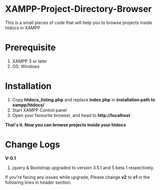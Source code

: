 # XAMPP-Project-Directory-Browser
This is a small pieces of code that will help you to browse projects inside htdocs in XAMPP

# Prerequisite

1) XAMPP 3 or later
2) OS: Windows

# Installation

1) Copy **htdocs_listing.php** and replace **index.php** in **installation path to xampp/htdocs/**
2) Start XAMPP Control panel
3) Open your favourite browser, and head to **http://localhost**


**That's it. Now you can browse projects inside your htdocs**

 
 # Change Logs
 
 **V-0.1**
 
 1) jquery & Bootstrap upgraded to version 3.5.1 and 5 beta 1 respectively.
 
 If you're facing any issues while upgrade, Please change **v2** to **v1** in the following lines in header section.
 
 <link href="/themes/v2/assets/css/bootstrap.min.css" rel="stylesheet"><br />
 <script src="/themes/v2/assets/js/bootstrap.min.js"></script><br />
 <script src="/themes/v2/assets/js/jquery-3.5.1.min.js"></script><br />
 <link href='/themes/v2/assets/css/font-awesome.min.css' rel='stylesheet'/><br />
 





